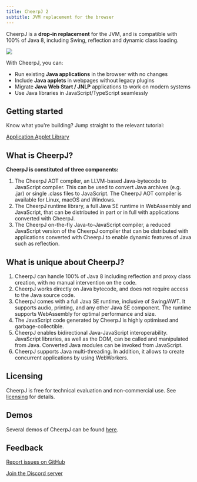 ```yaml
---
title: CheerpJ 2
subtitle: JVM replacement for the browser
---
```


CheerpJ is a **drop-in replacement** for the JVM, and is compatible with 100% of Java 8, including Swing, reflection and dynamic class loading.

![](/cheerpj2/assets/cheerpj_visual_2.png)

With CheerpJ, you can:

- Run existing **Java applications** in the browser with no changes
- Include **Java applets** in webpages without legacy plugins
- Migrate **Java Web Start / JNLP** applications to work on modern systems
- Use Java libraries in JavaScript/TypeScript seamlessly

## Getting started

Know what you're building? Jump straight to the relevant tutorial:

<div class="not-prose grid grid-cols-2 font-medium gap-2 text-stone-100">
  <a href="/cheerpj2/getting-started/Java-app" class="px-8 py-6 bg-stone-800 hover:bg-stone-700 text-lg">
    Application
  </a>
  <a href="/cheerpj2/getting-started/Java-applet" class="px-8 py-6 bg-stone-800 hover:bg-stone-700 text-lg">
    Applet
  </a>
  <!--<a href="/cheerpj2/getting-started/Java-app" class="px-8 py-6 bg-stone-800 hover:bg-stone-700 text-lg">
    Java Web Start / JNLP
  </a>-->
  <a href="/cheerpj2/getting-started/Java-library" class="px-8 py-6 bg-stone-800 hover:bg-stone-700 text-lg">
    Library
  </a>
</div>

## What is CheerpJ?

**CheerpJ is constituted of three components:**

1. The CheerpJ AOT compiler, an LLVM-based Java-bytecode to JavaScript compiler. This can be used to convert Java archives (e.g. .jar) or single .class files to JavaScript. The CheerpJ AOT compiler is available for Linux, macOS and Windows.
2. The CheerpJ runtime library, a full Java SE runtime in WebAssembly and JavaScript, that can be distributed in part or in full with applications converted with CheerpJ.
3. The CheerpJ on-the-fly Java-to-JavaScript compiler, a reduced JavaScript version of the CheerpJ compiler that can be distributed with applications converted with CheerpJ to enable dynamic features of Java such as reflection.

## What is unique about CheerpJ?

1. CheerpJ can handle 100% of Java 8 including reflection and proxy class creation, with no manual intervention on the code.
2. CheerpJ works directly on Java bytecode, and does not require access to the Java source code.
3. CheerpJ comes with a full Java SE runtime, inclusive of Swing/AWT. It supports audio, printing, and any other Java SE component. The runtime supports WebAssembly for optimal performance and size.
4. The JavaScript code generated by CheerpJ is highly optimised and garbage-collectible.
5. CheerpJ enables bidirectional Java-JavaScript interoperability. JavaScript libraries, as well as the DOM, can be called and manipulated from Java. Converted Java modules can be invoked from JavaScript.
6. CheerpJ supports Java multi-threading. In addition, it allows to create concurrent applications by using WebWorkers.

## Licensing

CheerpJ is free for technical evaluation and non-commercial use. See [licensing](https://cheerpj.com/licensing/) for details.

## Demos

Several demos of CheerpJ can be found [here](https://leaningtech.com/demo/).

## Feedback

[Report issues on GitHub](https://github.com/leaningtech/cheerpj-meta/issues)

[Join the Discord server](https://discord.leaningtech.com/)
